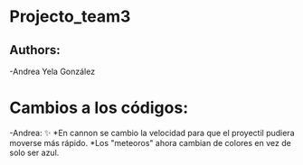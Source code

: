 # Projecto_team3
## Authors:
-Andrea Yela González 




# Cambios a los códigos:

-Andrea: :sparkles:
 *En cannon se cambio la velocidad para que el proyectil pudiera moverse más rápido.
 *Los "meteoros" ahora cambian de colores en vez de solo ser azul.  
